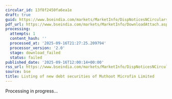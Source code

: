 ```yaml
---
circular_id: 13f8f2450fa6ea1e
draft: true
guid: https://www.bseindia.com/markets/MarketInfo/DispNoticesNCirculars.aspx?Noticeid={62E35F74-7E86-4B85-B78B-EA2EBCE1D9C6}&noticeno=20250916-49&dt=09/16/2025&icount=49&totcount=79&flag=0
pdf_url: https://www.bseindia.com/markets/MarketInfo/DownloadAttach.aspx?id=20250916-49&attachedId=
processing:
  attempts: 1
  content_hash: ''
  processed_at: '2025-09-16T21:27:25.209794'
  processor_version: '2.0'
  stage: download_failed
  status: failed
published_date: '2025-09-16T12:00:14+00:00'
rss_url: https://www.bseindia.com/markets/MarketInfo/DispNoticesNCirculars.aspx?Noticeid={62E35F74-7E86-4B85-B78B-EA2EBCE1D9C6}&noticeno=20250916-49&dt=09/16/2025&icount=49&totcount=79&flag=0
source: bse
title: Listing of new debt securities of Muthoot Microfin Limited
---
```


Processing in progress...
